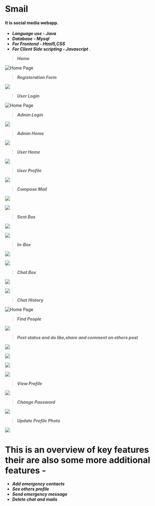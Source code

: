 # Smail
#### It is social media webapp.  
- ***Language use - Java***
- ***Database - Mysql***
- ***For Frontend - Html5,CSS***
- ***For Client Side scripting - Javascript*** .


> ***Home***


 ![Home Page](https://github.com/rahulgupta1999/Smail/blob/master/output/Screenshot%20(38).png)


> ***Registeration Form***


 ![](https://github.com/rahulgupta1999/Smail/blob/master/output/Capture.PNG)


> ***User Login***


![Home Page](https://github.com/rahulgupta1999/Smail/blob/master/output/Screenshot%20(39).png)


> ***Admin Login***


 ![](https://github.com/rahulgupta1999/Smail/blob/master/output/Capture2.PNG)

> ***Admin Home***


 ![](https://github.com/rahulgupta1999/Smail/blob/master/output/Screenshot%20(63).png)


> ***User Home***


 ![](https://github.com/rahulgupta1999/Smail/blob/master/output/Screenshot%20(40).png)


> ***User Profile***


![](https://github.com/rahulgupta1999/Smail/blob/master/output/Screenshot%20(59).png)


> ***Compose Mail***


 ![](https://github.com/rahulgupta1999/Smail/blob/master/output/Screenshot%20(42).png)
 
 
 ![](https://github.com/rahulgupta1999/Smail/blob/master/output/Screenshot%20(43).png)


> ***Sent Box***


 ![](https://github.com/rahulgupta1999/Smail/blob/master/output/Screenshot%20(44).png)


![](https://github.com/rahulgupta1999/Smail/blob/master/output/Screenshot%20(45).png)
 
 
> ***In-Box***


![](https://github.com/rahulgupta1999/Smail/blob/master/output/Screenshot%20(56).png)



 ![](https://github.com/rahulgupta1999/Smail/blob/master/output/Screenshot%20(45).png)


> ***Chat Box***


 ![](https://github.com/rahulgupta1999/Smail/blob/master/output/Screenshot%20(47).png)


 ![](https://github.com/rahulgupta1999/Smail/blob/master/output/Screenshot%20(57).png)


> ***Chat History***


 ![Home Page](https://github.com/rahulgupta1999/Smail/blob/master/output/Screenshot%20(58).png)


> ***Find People***


 ![](https://github.com/rahulgupta1999/Smail/blob/master/output/Screenshot%20(50).png)


> ***Post status and do like,share and comment on others post***


![](https://github.com/rahulgupta1999/Smail/blob/master/output/Screenshot%20(41).png)


![](https://github.com/rahulgupta1999/Smail/blob/master/output/Screenshot%20(53).png)


![](https://github.com/rahulgupta1999/Smail/blob/master/output/Screenshot%20(54).png)


![](https://github.com/rahulgupta1999/Smail/blob/master/output/Screenshot%20(62).png)


> ***View Profile***


![](https://github.com/rahulgupta1999/Smail/blob/master/output/Screenshot%20(59).png)



> ***Change Password***


 ![](https://github.com/rahulgupta1999/Smail/blob/master/output/Screenshot%20(60).png)



> ***Update Profile Photo***


![](https://github.com/rahulgupta1999/Smail/blob/master/output/Screenshot%20(61).png)



# This is an overview of key features their are also some more additional features -
- ***Add emergency contacts*** 
- ***See others profile*** 
- ***Send emergency message*** 
- ***Delete chat and mails*** 
